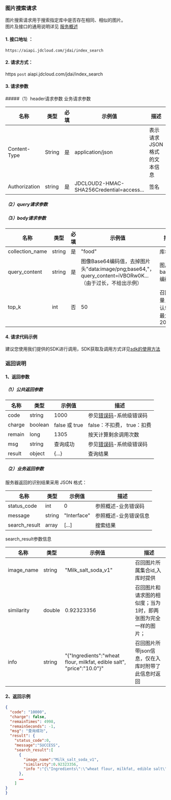### 图片搜索请求
图片搜索请求用于搜索指定库中是否存在相同、相似的图片。<br>
图片及接口的通用说明详见 [服务概述](API-Reference.md)

#### 1. 接口地址 ：

```
https://aiapi.jdcloud.com/jdai/index_search
```

#### 2. 请求方式：

https `post` aiapi.jdcloud.com/jdai/index_search

#### 3. 请求参数

#####（1）header请求参数
业务请求参数

名称 | 类型 | 必填 | 示例值 | 描述
------|------|-----|-----|-----
Content-Type | String | 是 | application/json| 表示请求JSON格式的文本信息
Authorization | string | 是 | JDCLOUD2-HMAC-SHA256Credential=access... | 签名

##### （2）query请求参数

##### （3）body请求参数

名称 | 类型 | 必填 | 示例值 | 描述
------|-----|-----|-----|-----
collection_name | string | 是 | "food" | 库名
query_content | string | 是 | 图像Base64编码值，去掉图片头"data:image/png;base64,"，query_content=iVBORw0K...（由于过长，不给出示例） | 图片base64编码
top_k | int | 否 | 50 | 召回数量，默认50，最大200

#### 4. 请求代码示例
建议您使用我们提供的SDK进行调用，SDK获取及调用方式详见[sdk的使用方法](../Operation-Guide/Use-Sdk.md)

### 返回说明
#### 1、返回参数

##### （1）公共返回参数

名称 | 类型 | 示例值 | 描述
------|------|-----|-----
code | string | 1000 | 参见[错误码](Error-Code.md)-系统级错误码
charge | boolean | false 或 true | false：不扣费， true：扣费
remain | long | 1305 | 按天计算剩余调用次数
msg | string | 查询成功 | 参见[错误码](Error-Code.md)-系统级错误码
result | object | {...} | 查询结果


##### （2）业务返回参数
服务器返回的识别结果采用 JSON 格式：

名称 | 类型 | 示例值 | 描述
------|-----|-----|-----
status_code| int | 0 | 参照概述-业务错误码
message | string | "Interface" | 参照概述-业务错误信息
search_result | array | [...] | 搜索结果
   
    
search_result参数信息  

名称 | 类型 | 示例值 | 描述
------|-----|-----|----- 
image_name | string | "Milk_salt_soda_v1" | 召回图片所属集合id,入库时提供  
similarity | double | 0.92323356 | 召回图片和请求图的相似度；当为1时，即两张图为完全一样的图片；  
info | string | "{\"Ingredients\":\"wheat flour, milkfat, edible salt\", \"price\":\"10.0\"}" | 召回图片所带json信息，仅在入库时附带了此信息时返回  

#### 2、返回示例

```JSON
{
  "code": "10000",
  "charge": false,
  "remainTimes": 4998,
  "remainSeconds": -1,
  "msg": "查询成功",
  "result": {
    "status_code":0,
    "message":"SUCCESS",
    "search_result":[
      {
        "image_name":"Milk_salt_soda_v1",
        "similarity":0.92323356,
        "info ":"{\"Ingredients\":\"wheat flour, milkfat, edible salt\", \"price\":\"10.0\"}"
      },
      ……
    ]
}
}
```